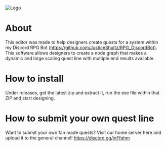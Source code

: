 ![Logo](https://github.com/JusticeShultz/RPGBot_QuestNodeGraph/blob/master/Assets/Art/Textures/Logo.png)

# About
This editor was made to help designers create quests for a system within my Discord RPG Bot (https://github.com/JusticeShultz/RPG_DiscordBot). This software allows designers to create a node graph that makes a dynamic and large scaling quest line with multiple end results available.

# How to install
Under releases, get the latest zip and extract it, run the exe file within that ZIP and start designing.

# How to submit your own quest line
Want to submit your own fan made quests? Visit our home server here and upload it to the general channel! https://discord.gg/jnFfqhm
